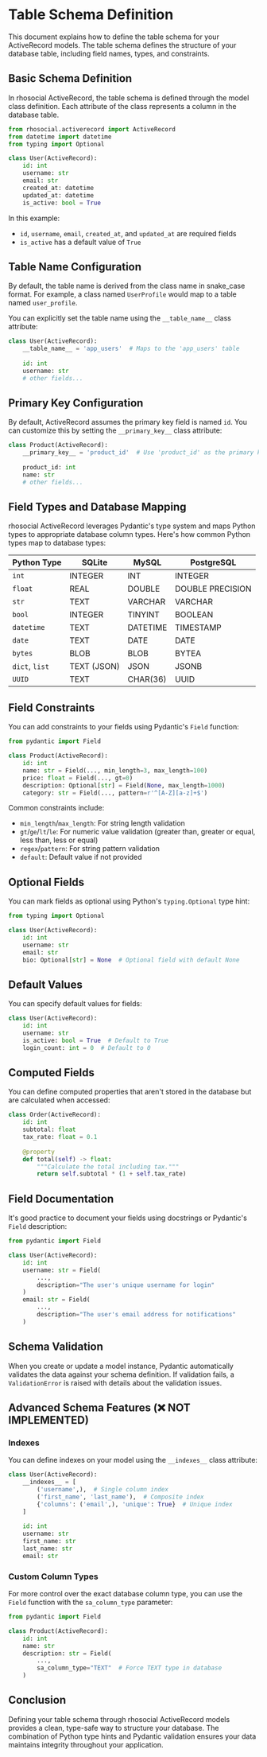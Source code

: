# Table Schema Definition

This document explains how to define the table schema for your ActiveRecord models. The table schema defines the structure of your database table, including field names, types, and constraints.

## Basic Schema Definition

In rhosocial ActiveRecord, the table schema is defined through the model class definition. Each attribute of the class represents a column in the database table.

```python
from rhosocial.activerecord import ActiveRecord
from datetime import datetime
from typing import Optional

class User(ActiveRecord):
    id: int
    username: str
    email: str
    created_at: datetime
    updated_at: datetime
    is_active: bool = True
```

In this example:
- `id`, `username`, `email`, `created_at`, and `updated_at` are required fields
- `is_active` has a default value of `True`

## Table Name Configuration

By default, the table name is derived from the class name in snake_case format. For example, a class named `UserProfile` would map to a table named `user_profile`.

You can explicitly set the table name using the `__table_name__` class attribute:

```python
class User(ActiveRecord):
    __table_name__ = 'app_users'  # Maps to the 'app_users' table
    
    id: int
    username: str
    # other fields...
```

## Primary Key Configuration

By default, ActiveRecord assumes the primary key field is named `id`. You can customize this by setting the `__primary_key__` class attribute:

```python
class Product(ActiveRecord):
    __primary_key__ = 'product_id'  # Use 'product_id' as the primary key
    
    product_id: int
    name: str
    # other fields...
```

## Field Types and Database Mapping

rhosocial ActiveRecord leverages Pydantic's type system and maps Python types to appropriate database column types. Here's how common Python types map to database types:

| Python Type | SQLite | MySQL | PostgreSQL |
|-------------|--------|-------|------------|
| `int` | INTEGER | INT | INTEGER |
| `float` | REAL | DOUBLE | DOUBLE PRECISION |
| `str` | TEXT | VARCHAR | VARCHAR |
| `bool` | INTEGER | TINYINT | BOOLEAN |
| `datetime` | TEXT | DATETIME | TIMESTAMP |
| `date` | TEXT | DATE | DATE |
| `bytes` | BLOB | BLOB | BYTEA |
| `dict`, `list` | TEXT (JSON) | JSON | JSONB |
| `UUID` | TEXT | CHAR(36) | UUID |

## Field Constraints

You can add constraints to your fields using Pydantic's `Field` function:

```python
from pydantic import Field

class Product(ActiveRecord):
    id: int
    name: str = Field(..., min_length=3, max_length=100)
    price: float = Field(..., gt=0)
    description: Optional[str] = Field(None, max_length=1000)
    category: str = Field(..., pattern=r'^[A-Z][a-z]+$')
```

Common constraints include:
- `min_length`/`max_length`: For string length validation
- `gt`/`ge`/`lt`/`le`: For numeric value validation (greater than, greater or equal, less than, less or equal)
- `regex`/`pattern`: For string pattern validation
- `default`: Default value if not provided

## Optional Fields

You can mark fields as optional using Python's `typing.Optional` type hint:

```python
from typing import Optional

class User(ActiveRecord):
    id: int
    username: str
    email: str
    bio: Optional[str] = None  # Optional field with default None
```

## Default Values

You can specify default values for fields:

```python
class User(ActiveRecord):
    id: int
    username: str
    is_active: bool = True  # Default to True
    login_count: int = 0  # Default to 0
```

## Computed Fields

You can define computed properties that aren't stored in the database but are calculated when accessed:

```python
class Order(ActiveRecord):
    id: int
    subtotal: float
    tax_rate: float = 0.1
    
    @property
    def total(self) -> float:
        """Calculate the total including tax."""
        return self.subtotal * (1 + self.tax_rate)
```

## Field Documentation

It's good practice to document your fields using docstrings or Pydantic's `Field` description:

```python
from pydantic import Field

class User(ActiveRecord):
    id: int
    username: str = Field(
        ...,
        description="The user's unique username for login"
    )
    email: str = Field(
        ...,
        description="The user's email address for notifications"
    )
```

## Schema Validation

When you create or update a model instance, Pydantic automatically validates the data against your schema definition. If validation fails, a `ValidationError` is raised with details about the validation issues.

## Advanced Schema Features (❌ NOT IMPLEMENTED)

### Indexes

You can define indexes on your model using the `__indexes__` class attribute:

```python
class User(ActiveRecord):
    __indexes__ = [
        ('username',),  # Single column index
        ('first_name', 'last_name'),  # Composite index
        {'columns': ('email',), 'unique': True}  # Unique index
    ]
    
    id: int
    username: str
    first_name: str
    last_name: str
    email: str
```

### Custom Column Types

For more control over the exact database column type, you can use the `Field` function with the `sa_column_type` parameter:

```python
from pydantic import Field

class Product(ActiveRecord):
    id: int
    name: str
    description: str = Field(
        ...,
        sa_column_type="TEXT"  # Force TEXT type in database
    )
```

## Conclusion

Defining your table schema through rhosocial ActiveRecord models provides a clean, type-safe way to structure your database. The combination of Python type hints and Pydantic validation ensures your data maintains integrity throughout your application.